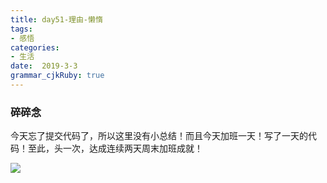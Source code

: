 ```yaml
---
title: day51-理由-懒惰
tags: 
- 感悟
categories: 
- 生活
date:  2019-3-3
grammar_cjkRuby: true
---
```

### 碎碎念
今天忘了提交代码了，所以这里没有小总结！而且今天加班一天！写了一天的代码！至此，头一次，达成连续两天周末加班成就！

![](https://ws1.sinaimg.cn/large/b15ca614gy1g0pyfy9h2sj20dw0990t7.jpg)

<!--more-->

